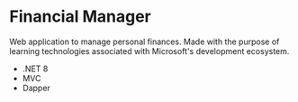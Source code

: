 # Financial Manager

Web application to manage personal finances. Made with the purpose of learning technologies associated with Microsoft's development ecosystem.
- .NET 8
- MVC
- Dapper